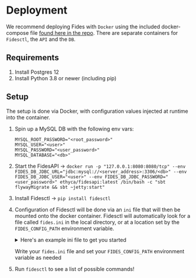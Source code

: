 # Deployment

We recommend deploying Fides with `Docker` using the included docker-compose file [found here in the repo](https://github.com/ethyca/fides/blob/main/docker-compose.yml). There are separate containers for `Fidesctl`, the `API` and the `DB`.

## Requirements

1. Install Postgres 12
1. Install Python 3.8 or newer (including pip)

## Setup

The setup is done via Docker, with configuration values injected at runtime into the container.

1. Spin up a MySQL DB with the following env vars:

    ```env
    MYSQL_ROOT_PASSWORD="<root_password>"
    MYSQL_USER="<user>"
    MYSQL_PASSWORD="<user_password>"
    MYSQL_DATABASE="<db>"
    ```

1. Start the FidesAPI -> `docker run -p "127.0.0.1:8080:8080/tcp" --env FIDES_DB_JDBC_URL="jdbc:mysql://<server_address>:3306/<db>" --env FIDES_DB_JDBC_USER="<user>" --env FIDES_DB_JDBC_PASSWORD="<user_password>" ethyca/fidesapi:latest /bin/bash -c "sbt flywayMigrate && sbt ~jetty:start"`
1. Install Fidesctl -> `pip install fidesctl`
1. Configuration of Fidesctl will be done via an `ini` file that will then be mounted onto the docker container. Fidesctl will automatically look for a file called `fides.ini` in the local directory, or at a location set by the `FIDES_CONFIG_PATH` environment variable. 
    <details>
        <summary>Here's an example ini file to get you started</summary>
        
    ```ini
    [user]
    user_id = 1
    api_key = test_api_key

    [cli]
    server_url = http://fidesapi:8080
    ```
    </details>

    Write your `fides.ini` file and set your `FIDES_CONFIG_PATH` environment variable as needed

5. Run `fidesctl` to see a list of possible commands!

